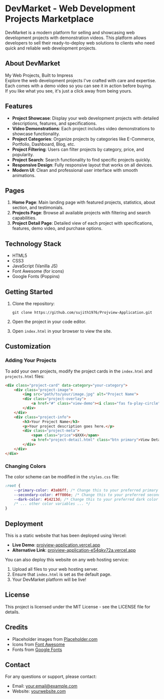 # DevMarket - Web Development Projects Marketplace

DevMarket is a modern platform for selling and showcasing web development projects with demonstration videos. This platform allows developers to sell their ready-to-deploy web solutions to clients who need quick and reliable web development projects.

## About DevMarket

My Web Projects, Built to Impress  
Explore the web development projects I've crafted with care and expertise.  
Each comes with a demo video so you can see it in action before buying.  
If you like what you see, it's just a click away from being yours.

## Features

- **Project Showcase**: Display your web development projects with detailed descriptions, features, and specifications.
- **Video Demonstrations**: Each project includes video demonstrations to showcase functionality.
- **Project Categories**: Organize projects by categories like E-Commerce, Portfolio, Dashboard, Blog, etc.
- **Project Filtering**: Users can filter projects by category, price, and popularity.
- **Project Search**: Search functionality to find specific projects quickly.
- **Responsive Design**: Fully responsive layout that works on all devices.
- **Modern UI**: Clean and professional user interface with smooth animations.

## Pages

1. **Home Page**: Main landing page with featured projects, statistics, about section, and testimonials.
2. **Projects Page**: Browse all available projects with filtering and search capabilities.
3. **Project Detail Page**: Detailed view of each project with specifications, features, demo video, and purchase options.

## Technology Stack

- HTML5
- CSS3
- JavaScript (Vanilla JS)
- Font Awesome (for icons)
- Google Fonts (Poppins)

## Getting Started

1. Clone the repository:
   ```
   git clone https://github.com/sujith1976/Projview-Application.git
   ```

2. Open the project in your code editor.

3. Open `index.html` in your browser to view the site.

## Customization

### Adding Your Projects

To add your own projects, modify the project cards in the `index.html` and `projects.html` files:

```html
<div class="project-card" data-category="your-category">
    <div class="project-image">
        <img src="path/to/your/image.jpg" alt="Project Name">
        <div class="project-overlay">
            <a href="#" class="view-demo"><i class="fas fa-play-circle"></i> Watch Demo</a>
        </div>
    </div>
    <div class="project-info">
        <h3>Your Project Name</h3>
        <p>Your project description goes here.</p>
        <div class="project-meta">
            <span class="price">$XXX</span>
            <a href="project-detail.html" class="btn primary">View Details</a>
        </div>
    </div>
</div>
```

### Changing Colors

The color scheme can be modified in the `styles.css` file:

```css
:root {
    --primary-color: #3a86ff; /* Change this to your preferred primary color */
    --secondary-color: #ff006e; /* Change this to your preferred secondary color */
    --dark-color: #14213d; /* Change this to your preferred dark color */
    /* ... other color variables ... */
}
```

## Deployment

This is a static website that has been deployed using Vercel:

- **Live Demo**: [projview-application.vercel.app](https://projview-application.vercel.app)
- **Alternative Link**: [projview-application-e54qkv72a.vercel.app](https://projview-application-e54qkv72a.vercel.app)

You can also deploy this website on any web hosting service:

1. Upload all files to your web hosting server.
2. Ensure that `index.html` is set as the default page.
3. Your DevMarket platform will be live!

## License

This project is licensed under the MIT License - see the LICENSE file for details.

## Credits

- Placeholder images from [Placeholder.com](https://placeholder.com/)
- Icons from [Font Awesome](https://fontawesome.com/)
- Fonts from [Google Fonts](https://fonts.google.com/)

## Contact

For any questions or support, please contact:
- Email: your.email@example.com
- Website: [yourwebsite.com](https://yourwebsite.com)
